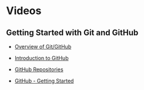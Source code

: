 # Videos

## Getting Started with Git and GitHub

- [Overview of Git/GitHub](https://d3c33hcgiwev3.cloudfront.net/b8oDf04BRnqKA39OAUZ6oQ.processed/full/720p/index.mp4?Expires=1707696000&Signature=cPPwqRReAAeGBl74bg6O6R-Krt-CMY8IRo0zirJlFizZZXgejLJ3ls~VsbZcdGHPyq1e5-JHiEEURkF7jcZfhXGjMIb2PBglncUeE89dpFq71HWlsz~NsnuJOEjjp~toz1fvqyUSBvYJ9ukRmzIqQ5IG5cqE22A7GyJq6VQW0Bw_&Key-Pair-Id=APKAJLTNE6QMUY6HBC5A)

- [Introduction to GitHub](https://d3c33hcgiwev3.cloudfront.net/LeyYacmLRPmsmGnJi1T5Cg.processed/full/720p/index.mp4?Expires=1707696000&Signature=J-ZrVeoEWhA89kAbTJDxBQRMu3EMLY~3xUsISecAvSjDOm4hMGgFtAlHgYVSl0uijNzyuATa85Gg~S5K3XvEV6v4tGLfnfWNeWty~vhBDX5nEiC5lEtAkiNdc~kclPYzobCFu~u4iLH2LGRMAzhA5jc5YLyVV39ZEsKEW1772H8_&Key-Pair-Id=APKAJLTNE6QMUY6HBC5A)

- [GitHub Repositories](https://d3c33hcgiwev3.cloudfront.net/liACBDRGTaqgAgQ0Rj2q_w.processed/full/720p/index.mp4?Expires=1707696000&Signature=HP7HO9pqqN8mYAR-cGVPfuB2g7vviPapYbNVJgEeNnQRKCk-eNmpspXtWNwgDrRN3rLNAkrbO~rNo8jneV84YPFORBEL72VpuKoibTaK80QmLm9LGf6Xpkc9eFSW8kPHrqFyvnX0W2e7lZFnNSfSRRKdhut7hTtjQw8rlTqqrII_&Key-Pair-Id=APKAJLTNE6QMUY6HBC5A)

- [GitHub - Getting Started](https://d3c33hcgiwev3.cloudfront.net/J5Vlc8QKQryVZXPECoK8Wg.processed/full/720p/index.mp4?Expires=1707696000&Signature=XkJRNoZml9IdAi4zT6egVGY94AKAlKZTUwZVfSFR4d2kjWoKyul1CD3PHK7hdxY7RCDJnfFFiXqKEgVqLGvGGFCgfKXTk8Yi6zxC5oOwT~gKQa-eRpSEkAskzhFklAnz2QBXVFuUnL031iFcrm0lc~h1LuQ-DkImhrt0l-2Ljmo_&Key-Pair-Id=APKAJLTNE6QMUY6HBC5A)